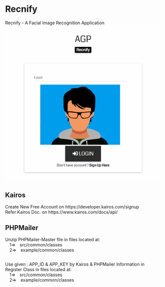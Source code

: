 # Recnify
Recnify - A Facial Image Recognition Application
![alt text](https://github.com/adi987123/Recnify/blob/master/images/git-main.jpg)
<h2>Kairos</h2>
Create New Free Account on https://developer.kairos.com/signup<br>
Refer Kairos Doc. on https://www.kairos.com/docs/api/
<h2>PHPMailer</h2>
Unzip PHPMailer-Master file
in files located at:<br>
&emsp;1=>&emsp;src/common/classes<br>
&emsp;2=>&emsp;example/common/classes
<h2></h2>
Use given : APP_ID & APP_KEY by Kairos & PHPMailer Information in Register Class in files located at:<br>
&emsp;1=>&emsp;src/common/classes<br>
&emsp;2=>&emsp;example/common/classes
